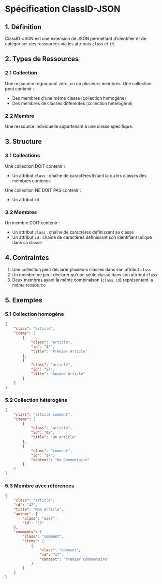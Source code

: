 # Spécification ClassID-JSON

## 1. Définition

ClassID-JSON est une extension de JSON permettant d'identifier et de catégoriser des ressources via les attributs `class` et `id`.

## 2. Types de Ressources

### 2.1 Collection

Une ressource regroupant zéro, un ou plusieurs membres. Une collection peut contenir :
- Des membres d'une même classe (collection homogène)
- Des membres de classes différentes (collection hétérogène)

### 2.2 Membre

Une ressource individuelle appartenant à une classe spécifique.

## 3. Structure

### 3.1 Collections

Une collection DOIT contenir :
- Un attribut `class` : chaîne de caractères listant la ou les classes des membres contenus

Une collection NE DOIT PAS contenir :
- Un attribut `id`

### 3.2 Membres

Un membre DOIT contenir :
- Un attribut `class` : chaîne de caractères définissant sa classe
- Un attribut `id` : chaîne de caractères définissant son identifiant unique dans sa classe

## 4. Contraintes

1. Une collection peut déclarer plusieurs classes dans son attribut `class`
2. Un membre ne peut déclarer qu'une seule classe dans son attribut `class`
3. Deux membres ayant la même combinaison {`class`, `id`} représentent la même ressource

## 5. Exemples

### 5.1 Collection homogène

```json
{
    "class": "article",
    "items": [
        {
            "class": "article",
            "id": "42",
            "title": "Premier Article"
        },
        {
            "class": "article",
            "id": "57",
            "title": "Second Article"
        }
    ]
}
```

### 5.2 Collection hétérogène

```json
{
    "class": "article comment",
    "items": [
        {
            "class": "article",
            "id": "42",
            "title": "Un Article"
        },
        {
            "class": "comment",
            "id": "17",
            "content": "Un Commentaire"
        }
    ]
}
```

### 5.3 Membre avec références

```json
{
    "class": "article",
    "id": "42",
    "title": "Mon Article",
    "author": {
        "class": "user",
        "id": "15"
    },
    "comments": {
        "class": "comment",
        "items": [
            {
                "class": "comment",
                "id": "17",
                "content": "Premier commentaire"
            }
        ]
    }
}
```

